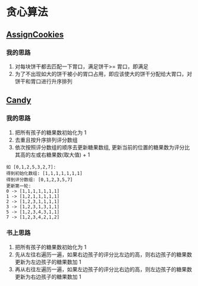 # 贪心算法

## [AssignCookies](https://leetcode-cn.com/problems/assign-cookies/submissions/)

### 我的思路
1. 对每块饼干都去匹配一下胃口，满足饼干>= 胃口，即满足
2. 为了不出现如大的饼干被小的胃口占用，即应该使大的饼干分配给大胃口，对饼干和胃口进行升序排列

## [Candy](https://leetcode-cn.com/problems/candy/)

### 我的思路
1. 把所有孩子的糖果数初始化为 1
2. 去重且按升序排列评分数组
3. 依次按照评分数组的顺序去更新糖果数组, 更新当前的位置的糖果数为评分比其高的左或右糖果数(取大值) + 1
```
如 [0,1,2,5,3,2,7]:
得到初始化数组: [1,1,1,1,1,1,1]
得到评分数组: [0,1,2,3,5,7]
更新第一轮:
0 -> [1,1,1,1,1,1,1]
1 -> [1,2,1,1,1,1,1]
2 -> [1,2,3,1,1,1,1]
3 -> [1,2,3,1,3,1,1]
5 -> [1,2,3,4,3,1,1]
7 -> [1,2,3,4,2,1,2]
```

### 书上思路
1. 把所有孩子的糖果数初始化为 1
2. 先从左往右遍历一遍，如果右边孩子的评分比左边的高，则右边孩子的糖果数更新为左边孩子的糖果数加 1
3. 再从右往左遍历一遍，如果左边孩子的评分比右边的高，则左边孩子的糖果数更新为右边孩子的糖果数加 1
